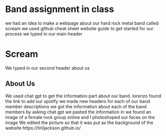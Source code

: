 <h1>Band assignment in class</h1>
we had an idea to make a webpage about our hard rock metal band called scream 
we used github cheat sheet website guide to get started for our process
we typed in our main header <h1>Scream</h1>
We typed in our second header about us <h2>About Us</h2>
We used chat gpt to get the information part about our band. 
lorenzo found the link to add our spotify 
we made new headers for each of our band member descriptions 
we got the information about each of the band members by asking chat gpt 
we pasted the information in 
we found an image of a female rock group online and I photoshoped our faces on the image 
We edited the picture so that it was put as the background of the website
https://tiriljackson.github.io/